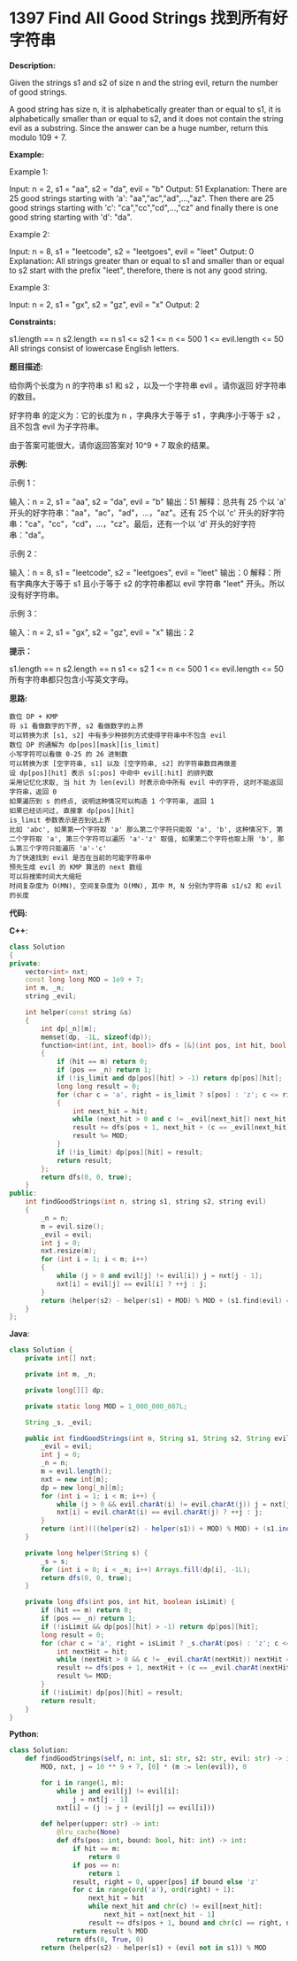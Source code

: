 # 1397 Find All Good Strings 找到所有好字符串

__Description:__

Given the strings s1 and s2 of size n and the string evil, return the number of good strings.

A good string has size n, it is alphabetically greater than or equal to s1, it is alphabetically smaller than or equal to s2, and it does not contain the string evil as a substring. Since the answer can be a huge number, return this modulo 109 + 7.

__Example:__

Example 1:

Input: n = 2, s1 = "aa", s2 = "da", evil = "b"
Output: 51
Explanation: There are 25 good strings starting with 'a': "aa","ac","ad",...,"az". Then there are 25 good strings starting with 'c': "ca","cc","cd",...,"cz" and finally there is one good string starting with 'd': "da".

Example 2:

Input: n = 8, s1 = "leetcode", s2 = "leetgoes", evil = "leet"
Output: 0
Explanation: All strings greater than or equal to s1 and smaller than or equal to s2 start with the prefix "leet", therefore, there is not any good string.

Example 3:

Input: n = 2, s1 = "gx", s2 = "gz", evil = "x"
Output: 2

__Constraints:__

s1.length == n
s2.length == n
s1 <= s2
1 <= n <= 500
1 <= evil.length <= 50
All strings consist of lowercase English letters.

__题目描述:__

给你两个长度为 n 的字符串 s1 和 s2 ，以及一个字符串 evil 。请你返回 好字符串 的数目。

好字符串 的定义为：它的长度为 n ，字典序大于等于 s1 ，字典序小于等于 s2 ，且不包含 evil 为子字符串。

由于答案可能很大，请你返回答案对 10^9 + 7 取余的结果。

__示例:__

示例 1：

输入：n = 2, s1 = "aa", s2 = "da", evil = "b"
输出：51
解释：总共有 25 个以 'a' 开头的好字符串："aa"，"ac"，"ad"，...，"az"。还有 25 个以 'c' 开头的好字符串："ca"，"cc"，"cd"，...，"cz"。最后，还有一个以 'd' 开头的好字符串："da"。

示例 2：

输入：n = 8, s1 = "leetcode", s2 = "leetgoes", evil = "leet"
输出：0
解释：所有字典序大于等于 s1 且小于等于 s2 的字符串都以 evil 字符串 "leet" 开头。所以没有好字符串。

示例 3：

输入：n = 2, s1 = "gx", s2 = "gz", evil = "x"
输出：2

__提示：__

s1.length == n
s2.length == n
s1 <= s2
1 <= n <= 500
1 <= evil.length <= 50
所有字符串都只包含小写英文字母。

__思路:__

```text
数位 DP + KMP
将 s1 看做数字的下界, s2 看做数字的上界
可以转换为求 [s1, s2] 中有多少种排列方式使得字符串中不包含 evil
数位 DP 的通解为 dp[pos][mask][is_limit]
小写字符可以看做 0-25 的 26 进制数
可以转换为求 [空字符串, s1] 以及 [空字符串, s2] 的字符串数目再做差
设 dp[pos][hit] 表示 s[:pos] 中命中 evil[:hit] 的排列数
采用记忆化求取, 当 hit 为 len(evil) 时表示命中所有 evil 中的字符, 这时不能返回字符串，返回 0
如果遍历到 s 的终点, 说明这种情况可以构造 1 个字符串, 返回 1
如果已经访问过, 直接拿 dp[pos][hit]
is_limit 参数表示是否到达上界
比如 'abc', 如果第一个字符取 'a' 那么第二个字符只能取 'a', 'b', 这种情况下, 第二个字符取 'a', 第三个字符可以遍历 'a'-'z' 取值, 如果第二个字符也取上限 'b', 那么第三个字符只能遍历 'a'-'c'
为了快速找到 evil 是否在当前的可能字符串中
预先生成 evil 的 KMP 算法的 next 数组
可以将搜索时间大大缩短
时间复杂度为 O(MN), 空间复杂度为 O(MN), 其中 M, N 分别为字符串 s1/s2 和 evil 的长度
```

__代码:__

__C++__:

```C++
class Solution 
{
private:
    vector<int> nxt;
    const long long MOD = 1e9 + 7;
    int m, _n;
    string _evil;

    int helper(const string &s)
    {
        int dp[_n][m];
        memset(dp, -1L, sizeof(dp));
        function<int(int, int, bool)> dfs = [&](int pos, int hit, bool is_limit) -> int
        {
            if (hit == m) return 0;
            if (pos == _n) return 1;
            if (!is_limit and dp[pos][hit] > -1) return dp[pos][hit];
            long long result = 0;
            for (char c = 'a', right = is_limit ? s[pos] : 'z'; c <= right; c++)
            {
                int next_hit = hit;
                while (next_hit > 0 and c != _evil[next_hit]) next_hit = nxt[next_hit - 1];
                result += dfs(pos + 1, next_hit + (c == _evil[next_hit]), is_limit and c == right);
                result %= MOD;
            }
            if (!is_limit) dp[pos][hit] = result;
            return result;
        };
        return dfs(0, 0, true);
    }
public:
    int findGoodStrings(int n, string s1, string s2, string evil) 
    {
        _n = n;
        m = evil.size();
        _evil = evil;
        int j = 0;
        nxt.resize(m);
        for (int i = 1; i < m; i++)
        {
            while (j > 0 and evil[j] != evil[i]) j = nxt[j - 1];
            nxt[i] = evil[j] == evil[i] ? ++j : j;
        }
        return (helper(s2) - helper(s1) + MOD) % MOD + (s1.find(evil) == -1);
    }
};
```

__Java__:

```Java
class Solution {
    private int[] nxt;

    private int m, _n;

    private long[][] dp;

    private static long MOD = 1_000_000_007L;

    String _s, _evil;

    public int findGoodStrings(int n, String s1, String s2, String evil) {
        _evil = evil;
        int j = 0;
        _n = n;
        m = evil.length();
        nxt = new int[m];
        dp = new long[_n][m];
        for (int i = 1; i < m; i++) {
            while (j > 0 && evil.charAt(i) != evil.charAt(j)) j = nxt[j - 1];
            nxt[i] = evil.charAt(i) == evil.charAt(j) ? ++j : j;
        }
        return (int)(((helper(s2) - helper(s1)) + MOD) % MOD) + (s1.indexOf(evil) != -1 ? 0 : 1);
    }

    private long helper(String s) {
        _s = s;
        for (int i = 0; i < _n; i++) Arrays.fill(dp[i], -1L);
        return dfs(0, 0, true);
    }

    private long dfs(int pos, int hit, boolean isLimit) {
        if (hit == m) return 0;
        if (pos == _n) return 1;
        if (!isLimit && dp[pos][hit] > -1) return dp[pos][hit];
        long result = 0;
        for (char c = 'a', right = isLimit ? _s.charAt(pos) : 'z'; c <= right; c++) {
            int nextHit = hit;
            while (nextHit > 0 && c != _evil.charAt(nextHit)) nextHit = nxt[nextHit - 1];
            result += dfs(pos + 1, nextHit + (c == _evil.charAt(nextHit) ? 1 : 0), isLimit && c == right);
            result %= MOD;
        }
        if (!isLimit) dp[pos][hit] = result;
        return result;
    }
}
```

__Python__:

```Python
class Solution:
    def findGoodStrings(self, n: int, s1: str, s2: str, evil: str) -> int:
        MOD, nxt, j = 10 ** 9 + 7, [0] * (m := len(evil)), 0

        for i in range(1, m):
            while j and evil[j] != evil[i]:
                j = nxt[j - 1]
            nxt[i] = (j := j + (evil[j] == evil[i]))
            
        def helper(upper: str) -> int:
            @lru_cache(None)
            def dfs(pos: int, bound: bool, hit: int) -> int:
                if hit == m:
                    return 0
                if pos == n:
                    return 1
                result, right = 0, upper[pos] if bound else 'z'
                for c in range(ord('a'), ord(right) + 1):
                    next_hit = hit
                    while next_hit and chr(c) != evil[next_hit]:
                        next_hit = nxt[next_hit - 1]
                    result += dfs(pos + 1, bound and chr(c) == right, next_hit + (chr(c) == evil[next_hit]))
                return result % MOD
            return dfs(0, True, 0)
        return (helper(s2) - helper(s1) + (evil not in s1)) % MOD
```
